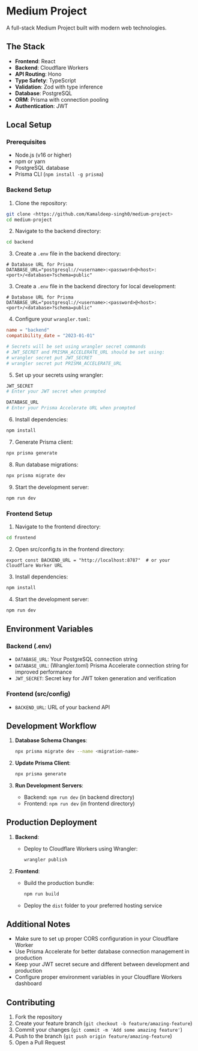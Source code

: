 # Medium Project

A full-stack Medium Project built with modern web technologies.

## The Stack

- **Frontend**: React
- **Backend**: Cloudflare Workers
- **API Routing**: Hono
- **Type Safety**: TypeScript
- **Validation**: Zod with type inference
- **Database**: PostgreSQL
- **ORM**: Prisma with connection pooling
- **Authentication**: JWT

## Local Setup

### Prerequisites

- Node.js (v16 or higher)
- npm or yarn
- PostgreSQL database
- Prisma CLI (`npm install -g prisma`)

### Backend Setup

1. Clone the repository:
```bash
git clone <https://github.com/Kamaldeep-singh0/medium-project>
cd medium-project
```

2. Navigate to the backend directory:
```bash
cd backend
```

3. Create a `.env` file in the backend directory:
```env
# Database URL for Prisma
DATABASE_URL="postgresql://<username>:<password>@<host>:<port>/<database>?schema=public"
```

3. Create a `.env` file in the backend directory for local development:
```env
# Database URL for Prisma
DATABASE_URL="postgresql://<username>:<password>@<host>:<port>/<database>?schema=public"
```

4. Configure your `wrangler.toml`:
```toml
name = "backend"
compatibility_date = "2023-01-01"

# Secrets will be set using wrangler secret commands
# JWT_SECRET and PRISMA_ACCELERATE_URL should be set using:
# wrangler secret put JWT_SECRET
# wrangler secret put PRISMA_ACCELERATE_URL
```

5. Set up your secrets using wrangler:
```bash
JWT_SECRET
# Enter your JWT secret when prompted

DATABASE_URL
# Enter your Prisma Accelerate URL when prompted
```


6. Install dependencies:
```bash
npm install
```

7. Generate Prisma client:
```bash
npx prisma generate
```

8. Run database migrations:
```bash
npx prisma migrate dev
```

9. Start the development server:
```bash
npm run dev
```


### Frontend Setup

1. Navigate to the frontend directory:
```bash
cd frontend
```

2. Open src/config.ts in the frontend directory:
```env
export const BACKEND_URL = "http://localhost:8787"  # or your Cloudflare Worker URL
```

3. Install dependencies:
```bash
npm install
```

4. Start the development server:
```bash
npm run dev
```

## Environment Variables

### Backend (.env)
- `DATABASE_URL`: Your PostgreSQL connection string
- `DATABASE_URL`: (Wrangler.toml) Prisma Accelerate connection string for improved performance
- `JWT_SECRET`: Secret key for JWT token generation and verification

### Frontend (src/config)
- `BACKEND_URL`: URL of your backend API

## Development Workflow

1. **Database Schema Changes**:
   ```bash
   npx prisma migrate dev --name <migration-name>
   ```

2. **Update Prisma Client**:
   ```bash
   npx prisma generate
   ```

3. **Run Development Servers**:
   - Backend: `npm run dev` (in backend directory)
   - Frontend: `npm run dev` (in frontend directory)

## Production Deployment

1. **Backend**:
   - Deploy to Cloudflare Workers using Wrangler:
     ```bash
     wrangler publish
     ```

2. **Frontend**:
   - Build the production bundle:
     ```bash
     npm run build
     ```
   - Deploy the `dist` folder to your preferred hosting service

## Additional Notes

- Make sure to set up proper CORS configuration in your Cloudflare Worker
- Use Prisma Accelerate for better database connection management in production
- Keep your JWT secret secure and different between development and production
- Configure proper environment variables in your Cloudflare Workers dashboard

## Contributing

1. Fork the repository
2. Create your feature branch (`git checkout -b feature/amazing-feature`)
3. Commit your changes (`git commit -m 'Add some amazing feature'`)
4. Push to the branch (`git push origin feature/amazing-feature`)
5. Open a Pull Request

